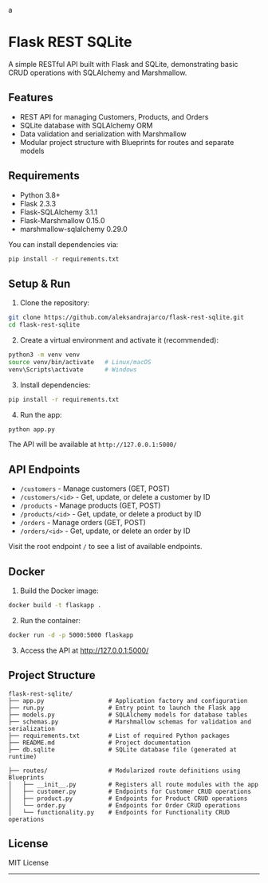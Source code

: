 a
# Flask REST SQLite

A simple RESTful API built with Flask and SQLite, demonstrating basic CRUD operations with SQLAlchemy and Marshmallow.

## Features

- REST API for managing Customers, Products, and Orders
- SQLite database with SQLAlchemy ORM
- Data validation and serialization with Marshmallow
- Modular project structure with Blueprints for routes and separate models

## Requirements

- Python 3.8+
- Flask 2.3.3
- Flask-SQLAlchemy 3.1.1
- Flask-Marshmallow 0.15.0
- marshmallow-sqlalchemy 0.29.0

You can install dependencies via:

```bash
pip install -r requirements.txt
```

## Setup & Run

1. Clone the repository:

```bash
git clone https://github.com/aleksandrajarco/flask-rest-sqlite.git
cd flask-rest-sqlite
```

2. Create a virtual environment and activate it (recommended):

```bash
python3 -m venv venv
source venv/bin/activate   # Linux/macOS
venv\Scripts\activate      # Windows
```

3. Install dependencies:

```bash
pip install -r requirements.txt
```

4. Run the app:

```bash
python app.py
```

The API will be available at `http://127.0.0.1:5000/`

## API Endpoints

- `/customers` - Manage customers (GET, POST)
- `/customers/<id>` - Get, update, or delete a customer by ID
- `/products` - Manage products (GET, POST)
- `/products/<id>` - Get, update, or delete a product by ID
- `/orders` - Manage orders (GET, POST)
- `/orders/<id>` - Get, update, or delete an order by ID

Visit the root endpoint `/` to see a list of available endpoints.

## Docker

1. Build the Docker image:
```bash
docker build -t flaskapp .
```

2. Run the container:
```bash
docker run -d -p 5000:5000 flaskapp
```

3. Access the API at http://127.0.0.1:5000/


## Project Structure

```
flask-rest-sqlite/
├── app.py                  # Application factory and configuration
├── run.py                  # Entry point to launch the Flask app
├── models.py               # SQLAlchemy models for database tables
├── schemas.py              # Marshmallow schemas for validation and serialization
├── requirements.txt        # List of required Python packages
├── README.md               # Project documentation
├── db.sqlite               # SQLite database file (generated at runtime)

├── routes/                 # Modularized route definitions using Blueprints
│   ├── __init__.py         # Registers all route modules with the app
│   ├── customer.py         # Endpoints for Customer CRUD operations
│   ├── product.py          # Endpoints for Product CRUD operations
│   └── order.py            # Endpoints for Order CRUD operations
│   └── functionality.py    # Endpoints for Functionality CRUD operations
```

## License

MIT License

---



